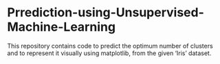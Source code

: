 # Prrediction-using-Unsupervised-Machine-Learning
This repository contains code to predict the optimum number of clusters and to represent it visually using matplotlib, from the given ‘Iris’ dataset.
